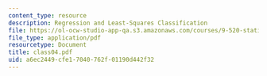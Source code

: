 ```yaml
---
content_type: resource
description: Regression and Least-Squares Classification
file: https://ol-ocw-studio-app-qa.s3.amazonaws.com/courses/9-520-statistical-learning-theory-and-applications-spring-2003/a6ec2449cfe17040762f01190d442f32_class04.pdf
file_type: application/pdf
resourcetype: Document
title: class04.pdf
uid: a6ec2449-cfe1-7040-762f-01190d442f32
---
```

